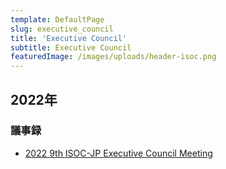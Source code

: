 ```yaml
---
template: DefaultPage
slug: executive_council
title: 'Executive Council'
subtitle: Executive Council
featuredImage: /images/uploads/header-isoc.png
---
```


## 2022年

### 議事録

- [2022 9th ISOC-JP Executive Council Meeting](/ec_minutes/20220905)